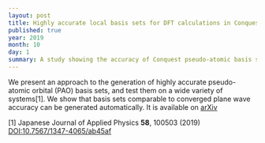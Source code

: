 ```yaml
---
layout: post
title: Highly accurate local basis sets for DFT calculations in Conquest
published: true
year: 2019
month: 10
day: 1
summary: A study showing the accuracy of Conquest pseudo-atomic basis sets
---
```

We present an approach to the generation of highly accurate
pseudo-atomic orbital (PAO) basis sets, and test them on a wide
variety of systems[1].  We show that basis sets comparable to converged
plane wave accuracy can be generated automatically.  It is available
on [arXiv](https://arxiv.org/abs/1908.02707) 

[1] Japanese Journal of Applied Physics **58**, 100503 (2019) [DOI:10.7567/1347-4065/ab45af](https://doi.org/10.7567/1347-4065/ab45af)
